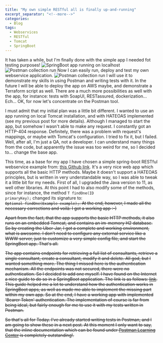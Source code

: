 ```yaml
---
title: "My own simple RESTful all is finally up-and-running"
excerpt_separator: "<!--more-->"
categories:
  - Blog
tags:
  - Webservices
  - RESTful
  - Tomcat
  - SpringBoot 
---
```


It has taken a while, but I'm finally done with the simple app I needed fot testing purposes!
<img src="{{ site.url }}{{ site.baseurl }}/assets/images/spring-boot-start-console.png" alt="SpringBoot app running on localhost">
<img src="{{ site.url }}{{ site.baseurl }}/assets/images/postman-collection-first-run.png" alt="Postman collection run">
Now I can easily run, deploy and test my own webservice application.
<img src="{{ site.url }}{{ site.baseurl }}/assets/images/postman-collection-first-run.png" alt="Postman collection run">
I will use it to demonstrate my skills in using Postman and writing tests with it. In the future I will be able to deploy the app on AWS maybe, and demonstrate a Terraform script as well. There are a much more possibilities as well with the app, for instance: tests with SoapUI, RESTassured, dockerization...
Ech... OK, for now let's concentrate on the Postman tool.
<!--more-->
I must admit that my initial plan was a little bit different. I wanted to use an app running on local Tomcat installation, and with HATEOAS implemented (see my previous post for more details). Although I managed to start the app, but somehow I wasn't able to make any request. I constantly got an HTTP-404 response. Definitely, there was a problem with request's mappings, or maybe with Tomcat's configuration. I tried to fix it, but I failed. Well, after all, I'm just a QA, not a developer. I can understand many things from the code, but apparently the issue was too weird for me, so I decided to... change the base app.
<!--more-->
This time, as a base for my app I have chosen a simple spring-boot RESTful webservice example from: [this Github link](https://github.com/bzdgn/spring-boot-restful-web-service-example). It's a very nice web app which supports all the basic HTTP methods. Maybe it doesn't support a HATEOAS principles, but is written in very understandable way, so I was able to tweak it a little bit for my needs. 
First of all, I upgraded the Java version to 11, as well other libraries. At this point I had to also modify some of the methods, since for instance, the method <code>T findOne(ID primaryKey);</code> changed its signature to: <code><S extends T> Optional<S> findOne(Example<S> example);</code>. At the end, however, I made all the necessary corrections and voilà: I got a working app :-)
<!--more-->
Apart from the fact, that the app supports the basic HTTP methods, it also runs on an embedded Tomcat, and contains an im-memory H2 database. So by creating the Uber-Jar, I got a complete and working environment, what is awesome. I don't need to configure any external service like a WWW server, just to customize a very simple config file, and start the SpringBoot app. That's all.
<!--more-->
The app contains endpoints for retrieving a full list of consultants, retrieve a single consultant, create a consultant, modify it and delete. All god, but I wanted something more. The thing I missed here is the authentication mechanism. All the endpoints was not secured, there were no authentication. So I decided to add one myself.
I have found on the Internet a nice guide to do so in a SpringBoot application. The link is as follows: [link](https://www.javainuse.com/spring/boot-jwt). This guide helped me a lot to understand how the authentication works in SpringBoot apps, as well as made me able to implement the missing part within my own app. So at the end, I have a working app with implemented 'Bearer Token' authentication. The implementation of course is far from being ideal, but fairly enough for me to use it with my tests written in Postman.
<!--more-->
So that's all for Today. I've already started writing tests in Postman, and I am going to show these in a next post. At this moment I only want to say, that the inline documentation which can be found under [Postman Learning Center](https://learning.postman.com/docs/writing-scripts/intro-to-scripts/) is completely outstanding!.
